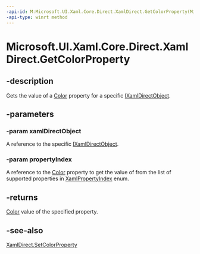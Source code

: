 ```yaml
---
-api-id: M:Microsoft.UI.Xaml.Core.Direct.XamlDirect.GetColorProperty(Microsoft.UI.Xaml.Core.Direct.IXamlDirectObject,Microsoft.UI.Xaml.Core.Direct.XamlPropertyIndex)
-api-type: winrt method
---
```


<!-- Method syntax.
public Color XamlDirect.GetColorProperty(IXamlDirectObject xamlDirectObject, XamlPropertyIndex propertyIndex)
-->

# Microsoft.UI.Xaml.Core.Direct.XamlDirect.GetColorProperty

## -description
Gets the value of a [Color](/uwp/api/windows.ui.color) property for a specific [IXamlDirectObject](ixamldirectobject.md).

## -parameters
### -param xamlDirectObject
A reference to the specific [IXamlDirectObject](ixamldirectobject.md).

### -param propertyIndex
A reference to the [Color](/uwp/api/windows.ui.color) property to get the value of from the list of supported properties in [XamlPropertyIndex](xamlpropertyindex.md) enum.

## -returns
[Color](/uwp/api/windows.ui.color) value of the specified property.

## -see-also
[XamlDirect.SetColorProperty](xamldirect_setcolorproperty_196674595.md)


